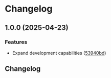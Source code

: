# Changelog

## 1.0.0 (2025-04-23)


### Features

* Expand development capabilities ([53940bd](https://github.com/jwbennet/dev-container-demo/commit/53940bdb44a8fbbe32e8976552ac6cc8d95f103f))

## Changelog
